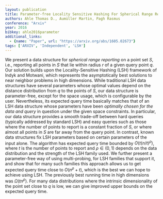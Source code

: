 ```yaml
---
layout: publication
title: Parameter-free Locality Sensitive Hashing For Spherical Range Reporting
authors: Ahle Thomas D., Aumüller Martin, Pagh Rasmus
conference: "Arxiv"
year: 2016
bibkey: ahle2016parameter
additional_links:
  - {name: "Paper", url: "https://arxiv.org/abs/1605.02673"}
tags: ['ARXIV', 'Independent', 'LSH']
---
```

We present a data structure for *spherical range reporting* on a point set $S$, i.e., reporting all points in $S$ that lie within radius $r$ of a given query point $q$. Our solution builds upon the Locality-Sensitive Hashing (LSH) framework of Indyk and Motwani, which represents the asymptotically best solutions to near neighbor problems in high dimensions. While traditional LSH data structures have several parameters whose optimal values depend on the distance distribution from $q$ to the points of $S$, our data structure is parameter-free, except for the space usage, which is configurable by the user. Nevertheless, its expected query time basically matches that of an LSH data structure whose parameters have been *optimally chosen for the data and query* in question under the given space constraints. In particular, our data structure provides a smooth trade-off between hard queries (typically addressed by standard LSH) and easy queries such as those where the number of points to report is a constant fraction of $S$, or where almost all points in $S$ are far away from the query point. In contrast, known data structures fix LSH parameters based on certain parameters of the input alone. The algorithm has expected query time bounded by $O(t (n/t)^\rho)$, where $t$ is the number of points to report and $\rho\in (0,1)$ depends on the data distribution and the strength of the LSH family used. We further present a parameter-free way of using multi-probing, for LSH families that support it, and show that for many such families this approach allows us to get expected query time close to $O(n^\rho+t)$, which is the best we can hope to achieve using LSH. The previously best running time in high dimensions was $\Omega(t n^\rho)$. For many data distributions where the intrinsic dimensionality of the point set close to $q$ is low, we can give improved upper bounds on the expected query time.
